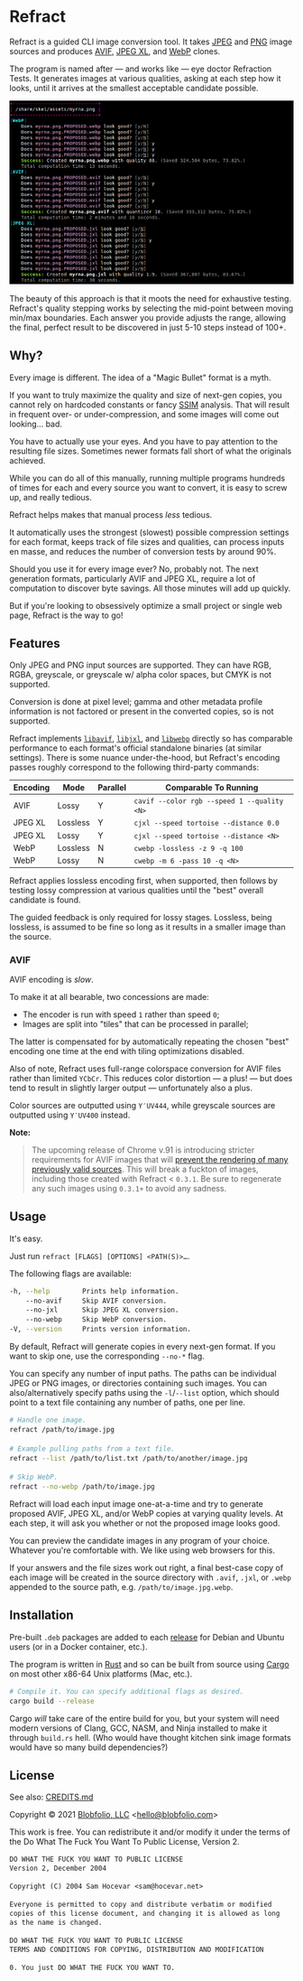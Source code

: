 # Refract

Refract is a guided CLI image conversion tool. It takes [JPEG](https://en.wikipedia.org/wiki/JPEG) and [PNG](https://en.wikipedia.org/wiki/Portable_Network_Graphics) image sources and produces [AVIF](https://en.wikipedia.org/wiki/AV1#AV1_Image_File_Format_(AVIF)), [JPEG XL](https://en.wikipedia.org/wiki/JPEG_XL), and [WebP](https://en.wikipedia.org/wiki/WebP) clones.

The program is named after — and works like — eye doctor Refraction Tests. It generates images at various qualities, asking at each step how it looks, until it arrives at the smallest acceptable candidate possible.

![Example CLI output.](https://github.com/Blobfolio/refract/raw/master/skel/prompt.png)

The beauty of this approach is that it moots the need for exhaustive testing. Refract's quality stepping works by selecting the mid-point between moving min/max boundaries. Each answer you provide adjusts the range, allowing the final, perfect result to be discovered in just 5-10 steps instead of 100+.



## Why?

Every image is different. The idea of a "Magic Bullet" format is a myth.

If you want to truly maximize the quality and size of next-gen copies, you cannot rely on hardcoded constants or fancy [SSIM](https://en.wikipedia.org/wiki/Structural_similarity) analysis. That will result in frequent over- or under-compression, and some images will come out looking… bad.

You have to actually use your eyes. And you have to pay attention to the resulting file sizes. Sometimes newer formats fall short of what the originals achieved.

While you can do all of this manually, running multiple programs hundreds of times for each and every source you want to convert, it is easy to screw up, and really tedious.

Refract helps makes that manual process _less_ tedious.

It automatically uses the strongest (slowest) possible compression settings for each format, keeps track of file sizes and qualities, can process inputs en masse, and reduces the number of conversion tests by around 90%.

Should you use it for every image ever? No, probably not. The next generation formats, particularly AVIF and JPEG XL, require a lot of computation to discover byte savings. All those minutes will add up quickly.

But if you're looking to obsessively optimize a small project or single web page, Refract is the way to go!



## Features

Only JPEG and PNG input sources are supported. They can have RGB, RGBA, greyscale, or greyscale w/ alpha color spaces, but CMYK is not supported.

Conversion is done at pixel level; gamma and other metadata profile information is not factored or present in the converted copies, so is not supported.

Refract implements [`libavif`](https://github.com/AOMediaCodec/libavif), [`libjxl`](https://gitlab.com/wg1/jpeg-xl), and [`libwebp`](https://chromium.googlesource.com/webm/libwebp/) directly so has comparable performance to each format's official standalone binaries (at similar settings). There is some nuance under-the-hood, but Refract's encoding passes roughly correspond to the following third-party commands:

| Encoding | Mode | Parallel | Comparable To Running |
| -------- | ---- | -------- | --------------------- |
| AVIF | Lossy | Y | `cavif --color rgb --speed 1 --quality <N>` |
| JPEG XL | Lossless | Y | `cjxl --speed tortoise --distance 0.0` |
| JPEG XL | Lossy | Y | `cjxl --speed tortoise --distance <N>` |
| WebP | Lossless | N | `cwebp -lossless -z 9 -q 100` |
| WebP | Lossy | N | `cwebp -m 6 -pass 10 -q <N>` |

Refract applies lossless encoding first, when supported, then follows by testing lossy compression at various qualities until the "best" overall candidate is found.

The guided feedback is only required for lossy stages. Lossless, being lossless, is assumed to be fine so long as it results in a smaller image than the source.

### AVIF

AVIF encoding is _slow_.

To make it at all bearable, two concessions are made:
 * The encoder is run with speed `1` rather than speed `0`;
 * Images are split into "tiles" that can be processed in parallel;

The latter is compensated for by automatically repeating the chosen "best" encoding one time at the end with tiling optimizations disabled.

Also of note, Refract uses full-range colorspace conversion for AVIF files rather than limited `YCbCr`. This reduces color distortion — a plus! — but does tend to result in slightly larger output — unfortunately also a plus.

Color sources are outputted using `Y′UV444`, while greyscale sources are outputted using `Y′UV400` instead.

**Note:**
 >The upcoming release of Chrome v.91 is introducing stricter requirements for AVIF images that will [prevent the rendering of many previously valid sources](https://bugs.chromium.org/p/chromium/issues/detail?id=1115483). This will break a fuckton of images, including those created with Refract < `0.3.1`. Be sure to regenerate any such images using `0.3.1+` to avoid any sadness.



## Usage

It's easy.

Just run `refract [FLAGS] [OPTIONS] <PATH(S)>…`.

The following flags are available:

```bash
-h, --help        Prints help information.
    --no-avif     Skip AVIF conversion.
    --no-jxl      Skip JPEG XL conversion.
    --no-webp     Skip WebP conversion.
-V, --version     Prints version information.
```

By default, Refract will generate copies in every next-gen format. If you want to skip one, use the corresponding `--no-*` flag.

You can specify any number of input paths. The paths can be individual JPEG or PNG images, or directories containing such images. You can also/alternatively specify paths using the `-l`/`--list` option, which should point to a text file containing any number of paths, one per line.

```bash
# Handle one image.
refract /path/to/image.jpg

# Example pulling paths from a text file.
refract --list /path/to/list.txt /path/to/another/image.jpg

# Skip WebP.
refract --no-webp /path/to/image.jpg
```

Refract will load each input image one-at-a-time and try to generate proposed AVIF, JPEG XL, and/or WebP copies at varying quality levels. At each step, it will ask you whether or not the proposed image looks good.

You can preview the candidate images in any program of your choice. Whatever you're comfortable with. We like using web browsers for this.

If your answers and the file sizes work out right, a final best-case copy of each image will be created in the source directory with `.avif`, `.jxl`, or `.webp` appended to the source path, e.g. `/path/to/image.jpg.webp`.



## Installation

Pre-built `.deb` packages are added to each [release](https://github.com/Blobfolio/refract/releases/latest) for Debian and Ubuntu users (or in a Docker container, etc.).

The program is written in [Rust](https://www.rust-lang.org/) and so can be built from source using [Cargo](https://github.com/rust-lang/cargo) on most other x86-64 Unix platforms (Mac, etc.).

```bash
# Compile it. You can specify additional flags as desired.
cargo build --release
```

Cargo _will_ take care of the entire build for you, but your system will need modern versions of Clang, GCC, NASM, and Ninja installed to make it through `build.rs` hell. (Who would have thought kitchen sink image formats would have so many build dependencies?)



## License

See also: [CREDITS.md](CREDITS.md)

Copyright © 2021 [Blobfolio, LLC](https://blobfolio.com) &lt;hello@blobfolio.com&gt;

This work is free. You can redistribute it and/or modify it under the terms of the Do What The Fuck You Want To Public License, Version 2.

    DO WHAT THE FUCK YOU WANT TO PUBLIC LICENSE
    Version 2, December 2004
    
    Copyright (C) 2004 Sam Hocevar <sam@hocevar.net>
    
    Everyone is permitted to copy and distribute verbatim or modified
    copies of this license document, and changing it is allowed as long
    as the name is changed.
    
    DO WHAT THE FUCK YOU WANT TO PUBLIC LICENSE
    TERMS AND CONDITIONS FOR COPYING, DISTRIBUTION AND MODIFICATION
    
    0. You just DO WHAT THE FUCK YOU WANT TO.

